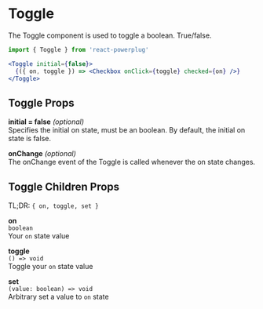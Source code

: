# Toggle

The Toggle component is used to toggle a boolean. True/false.

```js
import { Toggle } from 'react-powerplug'
```

```jsx
<Toggle initial={false}>
  {({ on, toggle }) => <Checkbox onClick={toggle} checked={on} />}
</Toggle>
```

## Toggle Props

**initial = false** _(optional)_  
Specifies the initial on state, must be an boolean.
By default, the initial on state is false.

**onChange** _(optional)_  
The onChange event of the Toggle is called whenever the on state changes.

## Toggle Children Props

TL;DR: `{ on, toggle, set }`

**on**  
`boolean`  
Your `on` state value

**toggle**  
`() => void`  
Toggle your `on` state value

**set**  
`(value: boolean) => void`  
Arbitrary set a value to `on` state
